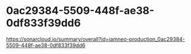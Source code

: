 # 0ac29384-5509-448f-ae38-0df833f39dd6
https://sonarcloud.io/summary/overall?id=iamneo-production_0ac29384-5509-448f-ae38-0df833f39dd6
